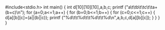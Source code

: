 #include<stdio.h>
int main()
{
   int d[10][10][10],a,b,c;
   printf ("a\t\tb\t\tc\t\ta+(b+c)\n");
   for (a=0;a<=1;a++)
    {
        for (b=0;b<=1;b++)
        {
            for (c=0;c<=1;c++)
            {
                d[a][b][c]=(a||(b||c));
                printf ("%d\t\t%d\t\t%d\t\t%d\n",a,b,c,d[a][b][c]);
            }
        }
    }
}
